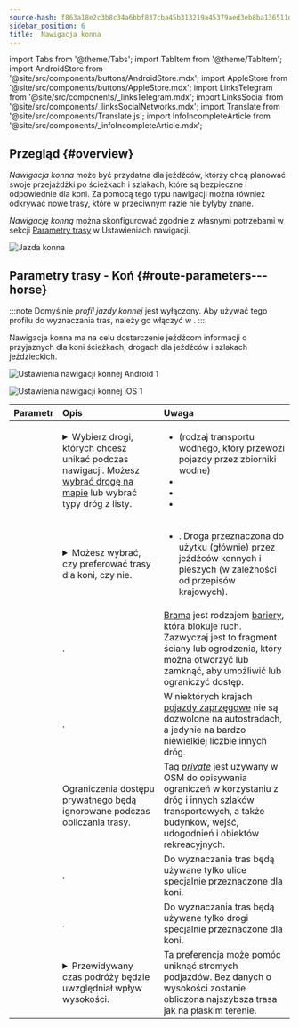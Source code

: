 ```yaml
---
source-hash: f863a18e2c3b8c34a6bbf837cba45b313219a45379aed3eb8ba136511d1c18a4
sidebar_position: 6
title:  Nawigacja konna
---
```

import Tabs from '@theme/Tabs';
import TabItem from '@theme/TabItem';
import AndroidStore from '@site/src/components/buttons/AndroidStore.mdx';
import AppleStore from '@site/src/components/buttons/AppleStore.mdx';
import LinksTelegram from '@site/src/components/_linksTelegram.mdx';
import LinksSocial from '@site/src/components/_linksSocialNetworks.mdx';
import Translate from '@site/src/components/Translate.js';
import InfoIncompleteArticle from '@site/src/components/_infoIncompleteArticle.mdx';



## Przegląd {#overview}

*Nawigacja konna* może być przydatna dla jeźdźców, którzy chcą planować swoje przejażdżki po ścieżkach i szlakach, które są bezpieczne i odpowiednie dla koni. Za pomocą tego typu nawigacji można również odkrywać nowe trasy, które w przeciwnym razie nie byłyby znane.

*Nawigację konną* można skonfigurować zgodnie z własnymi potrzebami w sekcji [Parametry trasy](../guidance/navigation-settings.md#route-parameters) w Ustawieniach nawigacji.

![Jazda konna](@site/static/img/navigation/routing/horseback_routing_overview.png)


## Parametry trasy - Koń {#route-parameters---horse}

:::note
Domyślnie *profil jazdy konnej* jest wyłączony. Aby używać tego profilu do wyznaczania tras, należy go włączyć w *<Translate android="true" ids="shared_string_menu,shared_string_settings,application_profiles"/>*.
:::

Nawigacja konna ma na celu dostarczenie jeźdźcom informacji o przyjaznych dla koni ścieżkach, drogach dla jeźdźców i szlakach jeździeckich.

<Tabs groupId="operating-systems" queryString="current-os">

<TabItem value="android" label="Android">

![Ustawienia nawigacji konnej Android 1](@site/static/img/navigation/routing/horse-routing-andr.png)

</TabItem>

<TabItem value="ios" label="iOS">

![Ustawienia nawigacji konnej iOS 1](@site/static/img/navigation/routing/horse-routing-ios.png)

</TabItem>

</Tabs>

| Parametr | Opis | Uwaga |
|:------------|:---------------|:---------------|
| *<Translate android="true" ids="impassable_road"/>* |  <details><summary> Wybierz drogi, których chcesz unikać podczas nawigacji. Możesz [wybrać drogę na mapie](../../map/map-context-menu/#avoid-road) lub wybrać typy dróg z listy.  </summary>  ![Unikaj dróg Android](@site/static/img/navigation/routing/horse_routing_avoid_android.png) </details> | <ul><li> [<Translate android="true" ids="routing_attr_avoid_ferries_name"/>](https://wiki.openstreetmap.org/wiki/Ferries) (rodzaj transportu wodnego, który przewozi pojazdy przez zbiorniki wodne)</li><li>[<Translate android="true" ids="routing_attr_avoid_stairs_name"/>](https://wiki.openstreetmap.org/wiki/Tag:highway%3Dsteps)</li><li>[<Translate android="true" ids="routing_attr_avoid_tunnels_name"/>](https://wiki.openstreetmap.org/wiki/Key:tunnel)</li><li>[<Translate android="true" ids="routing_attr_avoid_motorway_name"/>](https://wiki.openstreetmap.org/wiki/Tag:highway%3Dmotorway)</li></ul>|
| *<Translate android="true" ids="prefer_in_routing_title"/>* | <details><summary> Możesz wybrać, czy preferować trasy dla koni, czy nie. </summary> ![Preferuj trasy dla koni Android](@site/static/img/navigation/routing/horse_routing_prefer_android.png)  </details>  | <ul><li>[<Translate android="true" ids="routing_attr_prefer_horse_routes_name"/>](https://wiki.openstreetmap.org/wiki/Tag:highway%3Dbridleway). Droga przeznaczona do użytku (głównie) przez jeźdźców konnych i pieszych (w zależności od przepisów krajowych). </li></ul> |
| *<Translate android="true" ids="routing_attr_allow_gate_name"/>* |  <Translate android="true" ids="routing_attr_allow_gate_description"/>. | [Brama](https://wiki.openstreetmap.org/wiki/Tag:barrier%3Dgate) jest rodzajem [bariery](https://wiki.openstreetmap.org/wiki/Key:barrier), która blokuje ruch. Zazwyczaj jest to fragment ściany lub ogrodzenia, który można otworzyć lub zamknąć, aby umożliwić lub ograniczyć dostęp. |
|  *<Translate android="true" ids="routing_attr_carriage_restrictions_name"/>*  |  <Translate android="true" ids="routing_attr_carriage_restrictions_description"/>.  | W niektórych krajach [pojazdy zaprzęgowe](https://wiki.openstreetmap.org/wiki/Key:carriage) nie są dozwolone na autostradach, a jedynie na bardzo niewielkiej liczbie innych dróg.   |
| *<Translate android="true" ids="routing_attr_allow_private_name"/>* |  Ograniczenia dostępu prywatnego będą ignorowane podczas obliczania trasy.  | Tag *[private](https://wiki.openstreetmap.org/wiki/Key:access)* jest używany w OSM do opisywania ograniczeń w korzystaniu z dróg i innych szlaków transportowych, a także budynków, wejść, udogodnień i obiektów rekreacyjnych.   |
| *<Translate android="true" ids="routing_attr_only_permitted_streets_name"/>*   |  <Translate android="true" ids="routing_attr_only_permitted_streets_description"/>.  | Do wyznaczania tras będą używane tylko ulice specjalnie przeznaczone dla koni.   |
| *<Translate android="true" ids="routing_attr_only_permitted_ways_name"/>*   |  <Translate android="true" ids="routing_attr_only_permitted_ways_description"/>.  | Do wyznaczania tras będą używane tylko drogi specjalnie przeznaczone dla koni.   |
|*<Translate android="true" ids="routing_attr_height_obstacles_name"/>* | <details><summary> Przewidywany czas podróży będzie uwzględniał wpływ wysokości. </summary> ![Użyj danych o wysokości Android](@site/static/img/navigation/routing/horse_routing_elevation_android.png)  </details> | Ta preferencja może pomóc uniknąć stromych podjazdów. Bez danych o wysokości zostanie obliczona najszybsza trasa jak na płaskim terenie. |